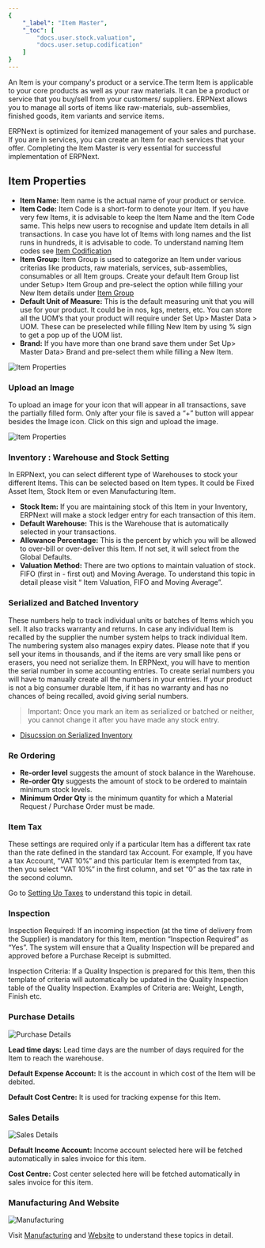 ```yaml
---
{
	"_label": "Item Master",
	"_toc": [
		"docs.user.stock.valuation",
		"docs.user.setup.codification"
	]
}
---
```

An Item is your company's product or a service.The term Item is applicable to your core products as well as your raw materials. It can be a product or service that you buy/sell from your customers/ suppliers. ERPNext allows you to manage all sorts of items like raw-materials, sub-assemblies, finished goods, item variants and service items. 

ERPNext is optimized for itemized management of your sales and purchase. If you are in services, you can create an Item for each services that your offer. Completing the Item Master is very essential for successful implementation of ERPNext.

## Item Properties

- **Item Name:** Item name is the actual name of your product or service.
- **Item Code:** Item Code is a short-form to denote your Item. If you have very few Items, it is advisable to keep the Item Name and the Item Code same. This helps new users to recognise and update Item details in all transactions. In case you have lot of Items with long names and the list runs in hundreds, it is advisable to code. To understand naming Item codes see [Item Codification](docs.user.setup.codification.html)
- **Item Group:** Item Group is used to categorize an Item under various criterias like products, raw materials, services, sub-assemblies, consumables or all Item groups. Create your default Item Group list under Setup> Item Group and pre-select the option while filling your New Item details under [Item Group](docs.user.stock.item_group.html)
- **Default Unit of Measure:** This is the default measuring unit that you will use for your product. It could be in nos, kgs, meters, etc. You can store all the UOM’s that your product will require under Set Up> Master Data > UOM. These can be preselected while filling New Item by using % sign to get a pop up of the UOM list. 
- **Brand:** If you have more than one brand save them under Set Up> Master Data> Brand and pre-select them while filling a New Item.

![Item Properties](img/item-properties.png)

### Upload an Image

To  upload an image for your icon that will appear in all transactions, save the partially filled form. Only after your file is saved a “+” button will appear besides the Image icon. Click on this sign and upload the image.

![Item Properties](img/item-add-image.png)

### Inventory : Warehouse and Stock Setting

In ERPNext, you can select  different type of Warehouses to stock your different Items. This can be selected based on Item types. It could be Fixed Asset Item, Stock Item or even Manufacturing Item. 

- **Stock Item:** If you are maintaining stock of this Item in your Inventory, ERPNext will make a stock ledger entry for each transaction of this item.
- **Default Warehouse:** This is the Warehouse that is automatically selected in your transactions. 
- **Allowance Percentage:** This is the  percent by which you will be allowed to over-bill or  over-deliver this Item. If not set, it will select from  the Global Defaults. 
- **Valuation Method:** There are two options to maintain valuation of stock. FIFO (first in -  first out) and Moving Average. To understand this topic in detail please visit “ Item Valuation, FIFO and Moving Average”.

### Serialized and Batched Inventory

These numbers help to track individual units or batches of Items which you sell. It also tracks warranty and returns. In case any individual Item is recalled by the supplier the number system helps to track individual Item. The numbering system  also manages expiry dates. Please note that if you sell your items in thousands, and if the items are very small like pens or erasers, you need not serialize them. In ERPNext, you will have to mention the serial number in some accounting entries. To create serial numbers you will have to manually create all the numbers in your entries. If your product is not a big consumer durable Item, if it has no warranty and has no chances of being  recalled, avoid giving serial numbers. 

> Important: Once you mark an item as serialized or batched or neither, you cannot change it after you have made any stock entry.

- [Disucssion on Serialized Inventory](docs.user.stock.serialized.html)

### Re Ordering

- **Re-order level** suggests the amount of stock balance in the Warehouse. 
- **Re-order Qty** suggests the amount of stock to be ordered  to maintain minimum stock levels.
- **Minimum Order Qty** is the minimum quantity for which a Material Request / Purchase Order must be made.

### Item Tax

These settings are required only if a particular Item has a different tax rate than the rate defined in the standard tax Account. For example,  If you have a tax Account, “VAT 10%” and this particular Item is exempted from tax, then you select “VAT 10%” in the first column, and set “0” as the tax rate in the second column. 

Go to [Setting Up Taxes](docs.user.setup.taxes.html) to understand this topic in detail.

### Inspection

Inspection Required: If an incoming inspection (at the time of delivery from the Supplier) is mandatory for this Item, mention “Inspection Required” as “Yes”. The system will ensure that a Quality Inspection will be prepared and approved before a Purchase 	Receipt is submitted.

Inspection Criteria: If a Quality Inspection is prepared for this Item, then this template of criteria will automatically be updated in the Quality Inspection table of the Quality Inspection. Examples of Criteria are: Weight, Length, Finish etc.

### Purchase Details

![Purchase Details](img/item-purchase.png)


**Lead time days:** Lead time days are the number of days required for the Item to reach the warehouse.


**Default Expense Account:** It is the account in which cost of the Item will be debited.

**Default Cost Centre:** It is used for tracking expense for this Item.

### Sales Details


![Sales Details](img/item-sales.png)


**Default Income Account:**  Income account selected here will be fetched automatically in sales invoice for this item.

**Cost Centre:** Cost center selected here will be fetched automatically in sales invoice for this item.

### Manufacturing And Website

![Manufacturing](img/item-manufacturing-website.png)



Visit [Manufacturing](docs.user.mfg.html) and [Website](docs.user.website.html) to understand these topics in detail.
